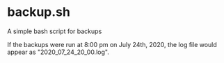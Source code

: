 # backup.sh
A simple bash script for backups

If the backups were run at 8:00 pm on July 24th, 2020, the log file would appear as "2020_07_24_20_00.log".
